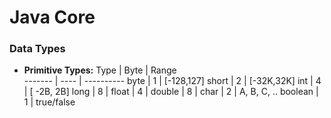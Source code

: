 # Java Core
### Data Types
* **Primitive Types:**
    Type    | Byte |   Range    
    ------- | ---- | ----------
    byte    |  1   | [-128,127]
    short   |  2   | [-32K,32K]
    int     |  4   | [ -2B, 2B]
    long    |  8   | 
    float   |  4   | 
    double  |  8   | 
    char    |  2   | A, B, C, ..
    boolean |  1   | true/false
